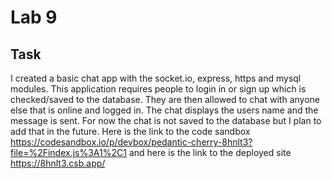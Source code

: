 # Lab 9

## Task

I created a basic chat app with the socket.io, express, https and mysql modules. This application requires people to login in or sign up which is checked/saved to the database. They are then allowed to chat with anyone else that is online and logged in. The chat displays the users name and the message is sent. For now the chat is not saved to the database but I plan to add that in the future.
Here is the link to the code sandbox <https://codesandbox.io/p/devbox/pedantic-cherry-8hnlt3?file=%2Findex.js%3A1%2C1>
and here is the link to the deployed site <https://8hnlt3.csb.app/>
